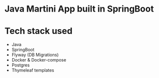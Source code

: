 # Java Martini App built in SpringBoot

# Tech stack used
- Java
- SpringBoot
- Flyway (DB Migrations)
- Docker & Docker-compose
- Postgres
- Thymeleaf templates
